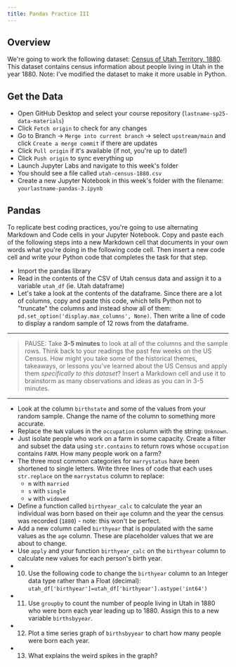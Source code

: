 ```yaml
---
title: Pandas Practice III
---
```


## Overview

We're going to work the following dataset: [Census of Utah Territory, 1880](https://www.icpsr.umich.edu/web/ICPSR/studies/8879). This dataset contains census information about people living in Utah in the year 1880. Note: I've modified the dataset to make it more usable in Python.

## Get the Data

- Open GitHub Desktop and select your course repository (`lastname-sp25-data-materials`)
- Click `Fetch origin` to check for any changes
- Go to Branch → `Merge into current branch` → select `upstream/main` and click `Create a merge commit` if there are updates
- Click `Pull origin` if it's available (if not, you're up to date!)
- Click `Push origin` to sync everything up
- Launch Jupyter Labs and navigate to this week's folder
- You should see a file called `utah-census-1880.csv`
- Create a new Jupyter Notebook in this week's folder with the filename: `yourlastname-pandas-3.ipynb`

## Pandas

To replicate best coding practices, you're going to use alternating Markdown and Code cells in your Jupyter Notebook. Copy and paste each of the following steps into a new Markdown cell that documents in your own words what you're doing in the following code cell. Then insert a new code cell and write your Python code that completes the task for that step.

- Import the pandas library
- Read in the contents of the CSV of Utah census data and assign it to a variable `utah_df` (ie. Utah dataframe)
- Let's take a look at the contents of the dataframe. Since there are a lot of columns, copy and paste this code, which tells Python not to "truncate" the columns and instead show all of them: `pd.set_option('display.max_columns', None)`. Then write a line of code to display a random sample of 12 rows from the dataframe.

---

> PAUSE: Take **3-5 minutes** to look at all of the columns and the sample rows. Think back to your readings the past few weeks on the US Census. How might you take some of the historical themes, takeaways, or lessons you've learned about the US Census and apply them _specifically to this dataset_? Insert a Markdown cell and use it to brainstorm as many observations and ideas as you can in 3-5 minutes.

---

- Look at the column `birthstate` and some of the values from your random sample. Change the name of the column to something more accurate.
- Replace the `NaN` values in the `occupation` column with the string: `Unknown`.
- Just isolate people who work on a farm in some capacity. Create a filter and subset the data using `str.contains` to return rows whose `occupation` contains `FARM`. How many people work on a farm?
- The three most common categories for `marrystatus` have been shortened to single letters. Write three lines of code that each uses `str.replace` on the `marrystatus` column to replace:
  - `m` with `married`
  - `s` with `single`
  - `w` with `widowed`
- Define a function called `birthyear_calc` to calculate the year an individual was born based on their `age` column and the year the census was recorded (`1880`) - note: this won't be perfect.
- Add a new column called `birthyear` that is populated with the same values as the `age` column. These are placeholder values that we are about to change.
- Use `apply` and your function `birthyear_calc` on the `birthyear` column to calculate new values for each person's birth year.
- 10. Use the following code to change the `birthyear` column to an Integer data type rather than a Float (decimal): `utah_df['birthyear']=utah_df['birthyear'].astype('int64')`
- 11. Use `groupby` to count the number of people living in Utah in 1880 who were born each year leading up to 1880. Assign this to a new variable `birthsbyyear`.
- 12. Plot a time series graph of `birthsbyyear` to chart how many people were born each year.
- 13. What explains the weird spikes in the graph?
